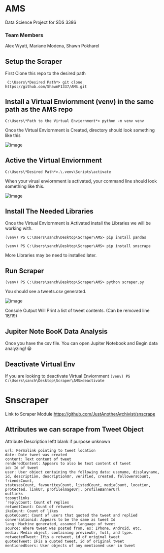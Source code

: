 # AMS
Data Science Project for SDS 3386 

### Team Members
Alex Wyatt, Mariane Modena, Shawn Pokharel


## Setup the Scraper
First Clone this repo to the desired path 

``` C:\Users\*Desired Path*> git clone https://github.com/ShawnP1337/AMS.git```

## Install a Virtual Enviornment (venv) in the same path as the AMS repo

``` C:\Users\*Path to the Virtual Enviornment*> python -m venv venv  ```

Once the Virtual Enviornment is Created, directory should look something like this

![image](https://user-images.githubusercontent.com/52176354/196791497-36507ff7-d5d0-43a1-90b0-0b415c486f6c.png)

## Active the Virtual Enviornment

``` C:\Users\*Desired Path*>.\.venv\Scripts\activate ```   

When your virual enviornment is activated, your command line should look something like this. 

![image](https://user-images.githubusercontent.com/52176354/196793360-fc1e043a-7251-4aa7-871f-22f407c25c61.png)

## Install The Needed Libraries 
Once the Virtual Enviornment is Activated install the Libraries we will be working with. 

```(venv) PS C:\Users\sanch\Desktop\Scraper\AMS> pip install pandas ```

```(venv) PS C:\Users\sanch\Desktop\Scraper\AMS> pip install snscrape ``` 

More Libraries may be need to installed later. 

## Run Scraper
```(venv) PS C:\Users\sanch\Desktop\Scraper\AMS> python scraper.py```

You should see a tweets.csv generated. 

![image](https://user-images.githubusercontent.com/52176354/196794425-4a6b906f-305f-4f59-9600-f7a599819af6.png)

Console Output Will Print a list of tweet contents. (Can be removed line 18/19)

## Jupiter Note BooK Data Analysis
Once you have the csv file. You can open Jupiter Notebook and Begin data analyzing! :grinning:

## Deactivate Virtual Env 
If you are looking to deactivate Virtual Enviornment
```(venv) PS C:\Users\sanch\Desktop\Scraper\AMS>deactivate```

# Snscraper
Link to Scraper Module 
https://github.com/JustAnotherArchivist/snscrape

## Attributes we can scrape from Tweet Object 
Attribute Description leftt blank if purpose unknown

```
url: Permalink pointing to tweet location
date: Date tweet was created
content: Text content of tweet
renderedContent: Appears to also be text content of tweet
id: Id of tweet
user: User object containing the following data: usemame, displayname, id, description, descriptionUr, verified, created, followersCount, friendsCount,
statusesCount, favouritesCount, listedCount, mediaCount, location, protected, linkUr, profilelmageUr|, profileBannerUrl
outlinks
tcooutlinks
‘replyCount: Count of replies
retweetCount: Count of retweets
ikeCount: Count of likes
quoteCount: Count of users that quoted the tweet and replied
conversationid: Appears to be the same as tweet Id
lang: Machine generated, assumed language of tweet
source: Where tweet was posted from, ex: IPhone, Android, etc.
media: Media object, containing previewUr, full, and type.
retweetedTweet: Ifis a retweet, id of original tweet
quotedTweet: IFis a quoted tweet, id of original tweet
mentionedUsers: User objects of any mentioned user in tweet
```
